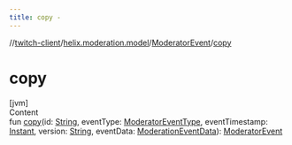 ```yaml
---
title: copy -
---
```

//[twitch-client](../../index.md)/[helix.moderation.model](../index.md)/[ModeratorEvent](index.md)/[copy](copy.md)



# copy  
[jvm]  
Content  
fun [copy](copy.md)(id: [String](https://kotlinlang.org/api/latest/jvm/stdlib/kotlin/-string/index.html), eventType: [ModeratorEventType](../-moderator-event-type/index.md), eventTimestamp: [Instant](https://docs.oracle.com/javase/8/docs/api/java/time/Instant.html), version: [String](https://kotlinlang.org/api/latest/jvm/stdlib/kotlin/-string/index.html), eventData: [ModerationEventData](../-moderation-event-data/index.md)): [ModeratorEvent](index.md)  



